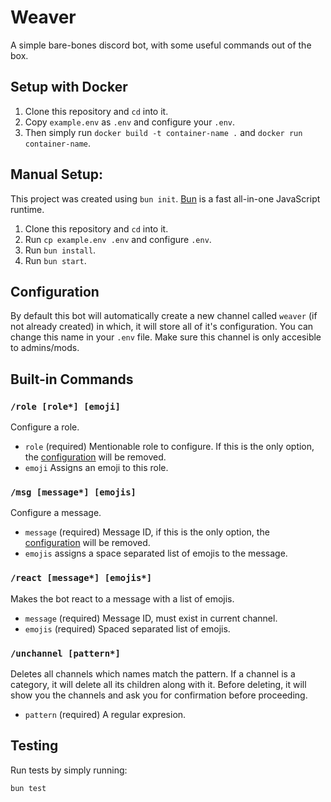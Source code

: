 # Weaver

A simple bare-bones discord bot, with some useful commands out of the box.

## Setup with Docker

1. Clone this repository and `cd` into it.
2. Copy `example.env` as `.env` and configure your `.env`.
3. Then simply run `docker build -t container-name .` and `docker run container-name`.

## Manual Setup:

This project was created using `bun init`. [Bun](https://bun.sh) is a fast all-in-one JavaScript runtime.

1. Clone this repository and `cd` into it.
2. Run `cp example.env .env` and configure `.env`.
3. Run `bun install`.
4. Run `bun start`.

## Configuration

By default this bot will automatically create a new channel called `weaver` (if not already created) in which, it will store all of it's configuration. You can change this name in your `.env` file. Make sure this channel is only accesible to admins/mods.

## Built-in Commands

### `/role [role*] [emoji]`

Configure a role.

- `role` (required) Mentionable role to configure. If this is the only option, the [configuration](#configuration) will be removed.
- `emoji` Assigns an emoji to this role.

### `/msg [message*] [emojis]`

Configure a message.

- `message` (required) Message ID, if this is the only option, the [configuration](#configuration) will be removed.
- `emojis` assigns a space separated list of emojis to the message.

### `/react [message*] [emojis*]`

Makes the bot react to a message with a list of emojis.

- `message` (required) Message ID, must exist in current channel.
- `emojis` (required) Spaced separated list of emojis.

### `/unchannel [pattern*]`

Deletes all channels which names match the pattern. If a channel is a category, it will delete all its children along with it.
Before deleting, it will show you the channels and ask you for confirmation before proceeding.

- `pattern` (required) A regular expresion.

## Testing

Run tests by simply running:

```bash
bun test
```
